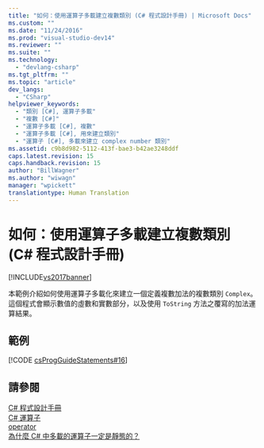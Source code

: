```yaml
---
title: "如何：使用運算子多載建立複數類別 (C# 程式設計手冊) | Microsoft Docs"
ms.custom: ""
ms.date: "11/24/2016"
ms.prod: "visual-studio-dev14"
ms.reviewer: ""
ms.suite: ""
ms.technology: 
  - "devlang-csharp"
ms.tgt_pltfrm: ""
ms.topic: "article"
dev_langs: 
  - "CSharp"
helpviewer_keywords: 
  - "類別 [C#], 運算子多載"
  - "複數 [C#]"
  - "運算子多載 [C#], 複數"
  - "運算子多載 [C#], 用來建立類別"
  - "運算子 [C#], 多載來建立 complex number 類別"
ms.assetid: c9b8d982-5112-413f-bae3-b42ae3248ddf
caps.latest.revision: 15
caps.handback.revision: 15
author: "BillWagner"
ms.author: "wiwagn"
manager: "wpickett"
translationtype: Human Translation
---
```

# 如何：使用運算子多載建立複數類別 (C# 程式設計手冊)
[!INCLUDE[vs2017banner](../../../csharp/includes/vs2017banner.md)]

本範例介紹如何使用運算子多載化來建立一個定義複數加法的複數類別 `Complex`。  這個程式會顯示數值的虛數和實數部分，以及使用 `ToString` 方法之覆寫的加法運算結果。  
  
## 範例  
 [!CODE [csProgGuideStatements#16](../CodeSnippet/VS_Snippets_VBCSharp/csProgGuideStatements#16)]  
  
## 請參閱  
 [C\# 程式設計手冊](../../../csharp/programming-guide/index.md)   
 [C\# 運算子](../../../csharp/language-reference/operators/index.md)   
 [operator](../../../csharp/language-reference/keywords/operator.md)   
 [為什麼 C\# 中多載的運算子一定是靜態的？](http://go.microsoft.com/fwlink/?LinkId=112383)
